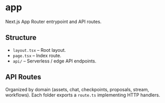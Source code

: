 # app

Next.js App Router entrypoint and API routes.

## Structure
- `layout.tsx` – Root layout.
- `page.tsx` – Index route.
- `api/` – Serverless / edge API endpoints.

## API Routes
Organized by domain (assets, chat, checkpoints, proposals, stream, workflows). Each folder exports a `route.ts` implementing HTTP handlers.
